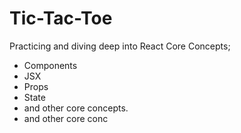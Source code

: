 # Tic-Tac-Toe

Practicing and diving deep into React Core Concepts; 
- Components
- JSX
- Props
- State
- and other core concepts.
- and other core conc